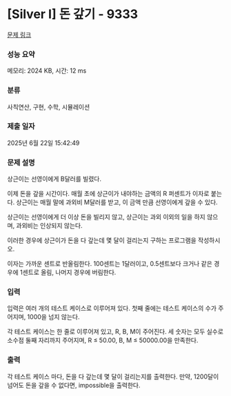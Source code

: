 # [Silver I] 돈 갚기 - 9333 

[문제 링크](https://www.acmicpc.net/problem/9333) 

### 성능 요약

메모리: 2024 KB, 시간: 12 ms

### 분류

사칙연산, 구현, 수학, 시뮬레이션

### 제출 일자

2025년 6월 22일 15:42:49

### 문제 설명

<p>상근이는 선영이에게 B달러를 빌렸다.</p>

<p>이제 돈을 갚을 시간이다. 매월 초에 상근이가 내야하는 금액의 R 퍼센트가 이자로 붙는다. 상근이는 매월 말에 과외비 M달러를 받고, 이 금액 만큼 선영이에게 갚을 수 있다.</p>

<p>상근이는 선영이에게 더 이상 돈을 빌리지 않고, 상근이는 과외 이외의 일을 하지 않으며, 과외비는 인상되지 않는다.</p>

<p>이러한 경우에 상근이가 돈을 다 갚는데 몇 달이 걸리는지 구하는 프로그램을 작성하시오.</p>

<p>이자는 가까운 센트로 반올림한다. 100센트는 1달러이고, 0.5센트보다 크거나 같은 경우에 1센트로 올림, 나머지 경우에 버림한다.</p>

### 입력 

 <p>입력은 여러 개의 테스트 케이스로 이루어져 있다. 첫째 줄에는 테스트 케이스의 수가 주어지며, 1000을 넘지 않는다.</p>

<p>각 테스트 케이스는 한 줄로 이루어져 있고, R, B, M이 주어진다. 세 숫자는 모두 실수로 소수점 둘째 자리까지 주어지며, R ≤ 50.00, B, M ≤ 50000.00을 만족한다.</p>

### 출력 

 <p>각 테스트 케이스 마다, 돈을 다 갚는데 몇 달이 걸리는지를 출력한다. 만약, 1200달이 넘어도 돈을 갚을 수 없다면, impossible을 출력한다.</p>

